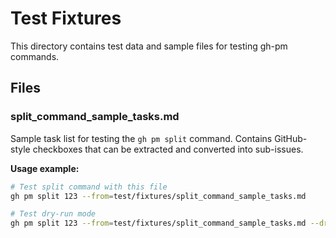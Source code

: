 # Test Fixtures

This directory contains test data and sample files for testing gh-pm commands.

## Files

### split_command_sample_tasks.md
Sample task list for testing the `gh pm split` command. Contains GitHub-style checkboxes that can be extracted and converted into sub-issues.

**Usage example:**
```bash
# Test split command with this file
gh pm split 123 --from=test/fixtures/split_command_sample_tasks.md

# Test dry-run mode
gh pm split 123 --from=test/fixtures/split_command_sample_tasks.md --dry-run
```